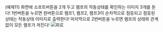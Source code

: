 (예제11) 화면에 소프트버튼을 2개 두고 램프의 작동상태를 확인하는 이미지 3개를 둔다! 1번버튼을 누르면 원버튼으로 램프1, 램프2, 램프3이 순차적으로 점등되고 점등된 상태는 작동상태 이미지로 출력한다! 마지막으로 2번버튼을 누르면 램프의 상태와 관계없이 모든 램프가 꺼진다!
![회로](https://github.com/user-attachments/assets/9ca3419f-f1af-4a89-918d-a29193c307a1)
